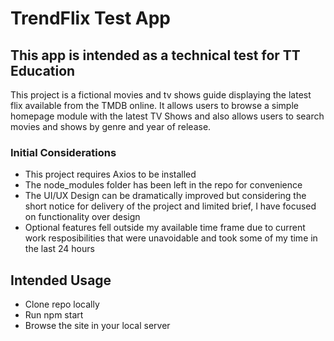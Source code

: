 # TrendFlix Test App
## This app is intended as a technical test for TT Education
 

This project is a fictional movies and tv shows guide displaying the latest flix available from the TMDB online. It allows users to browse a simple homepage module with the latest TV Shows and also allows users to search movies and shows by genre and year of release.

### Initial Considerations

* This project requires Axios to be installed
* The node_modules folder has been left in the repo for convenience
* The UI/UX Design can be dramatically improved but considering the short notice for delivery of the project and limited brief, I have focused on functionality over design
* Optional features fell outside my available time frame due to current work resposibilities that were unavoidable and took some of my time in the last 24 hours

## Intended Usage

* Clone repo locally
* Run npm start
* Browse the site in your local server

